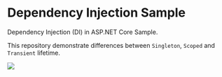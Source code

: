 # Dependency Injection Sample
Dependency Injection (DI) in ASP.NET Core Sample.

This repository demonstrate differences between `Singleton`, `Scoped` and `Transient` lifetime.

<a href="https://coffeebede.ir/buycoffee/sajad"><img src="https://coffeebede.ir/CofeeTemplate/lib/default-yellow.svg" height:25px /></a>
